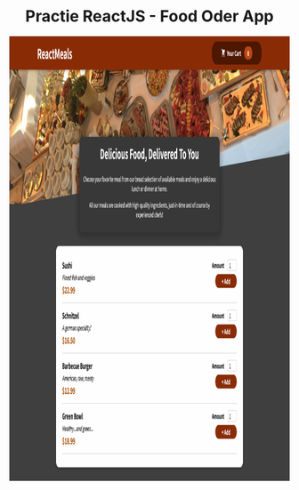 <h1 align='center'>Practie ReactJS - Food Oder App</h1>
<p align='center'><img style="height: 800px" src="https://github.com/Karhdo/Food-Oder-App/blob/525c3bd0dbfa3bd28a2e4c2ba805a6dd449ea1cc/public/screencapture-react_meal.png"></p>
